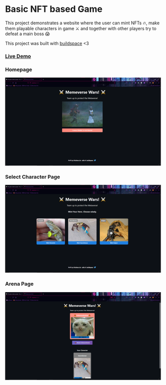 # Basic NFT based Game

This project demonstrates a website where the user can mint NFTs 🔥, make them playable characters in game ⚔️ and
together with other players try to defeat a main boss 😱

This project was built with [buildspace](https://github.com/buildspace) <3

### [Live Demo](https://kn0wn-un.github.io/epic-game-dapp/)

### Homepage

![Homepage](/images/Home-Page.png 'Homepage')

### Select Character Page

![Select Character Page](/images/Select-Character-Page.png 'Select Character Page')

### Arena Page

![Arena Page](/images/Arena-Page.png 'Arena Page')
